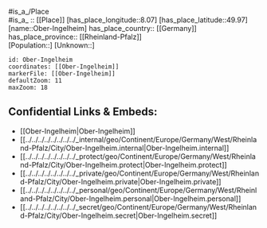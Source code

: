 ﻿---
location: [49.97,8.07] 
mapzoom: [7,12] 
mapmarker: city 
type: City
tags:
- geo/City


SpocWebEntityId: 33011
isDeleted: false
confidential: public

---
#is_a_/Place  
#is_a_ :: [[Place]] 
[has_place_longitude::8.07] 
[has_place_latitude::49.97] 
[name::Ober-Ingelheim] 
has_place_country:: [[Germany]]  
has_place_province:: [[Rheinland-Pfalz]]  
[Population::] 
[Unknown::] 


```leaflet
id: Ober-Ingelheim
coordinates: [[Ober-Ingelheim]] 
markerFile: [[Ober-Ingelheim]] 
defaultZoom: 11 
maxZoom: 18
```


## Confidential Links & Embeds: 
- [[Ober-Ingelheim|Ober-Ingelheim]]  
- [[../../../../../../../../_internal/geo/Continent/Europe/Germany/West/Rheinland-Pfalz/City/Ober-Ingelheim.internal|Ober-Ingelheim.internal]] 
- [[../../../../../../../../_protect/geo/Continent/Europe/Germany/West/Rheinland-Pfalz/City/Ober-Ingelheim.protect|Ober-Ingelheim.protect]] 
- [[../../../../../../../../_private/geo/Continent/Europe/Germany/West/Rheinland-Pfalz/City/Ober-Ingelheim.private|Ober-Ingelheim.private]] 
- [[../../../../../../../../_personal/geo/Continent/Europe/Germany/West/Rheinland-Pfalz/City/Ober-Ingelheim.personal|Ober-Ingelheim.personal]] 
- [[../../../../../../../../_secret/geo/Continent/Europe/Germany/West/Rheinland-Pfalz/City/Ober-Ingelheim.secret|Ober-Ingelheim.secret]] 
